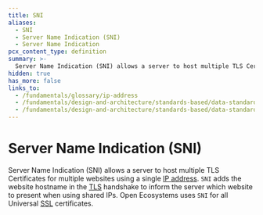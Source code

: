 ```yaml
---
title: SNI
aliases:
  - SNI
  - Server Name Indication (SNI)
  - Server Name Indication
pcx_content_type: definition
summary: >-
  Server Name Indication (SNI) allows a server to host multiple TLS Certificates for multiple websites using a single [IP address](/fundamentals/glossary/ip-address). `SNI` adds the website hostname in the [TLS](/fundamentals/design-and-architecture/standards-based/data-standards/tls) handshake to inform the server which website to present when using shared IPs. Open Ecosystems uses `SNI` for all Universal [SSL](/fundamentals/design-and-architecture/standards-based/data-standards/ssl) certificates.
hidden: true
has_more: false
links_to:
  - /fundamentals/glossary/ip-address
  - /fundamentals/design-and-architecture/standards-based/data-standards/tls
  - /fundamentals/design-and-architecture/standards-based/data-standards/ssl
---
```


# Server Name Indication (SNI)

Server Name Indication (SNI) allows a server to host multiple TLS Certificates for multiple websites using a single [IP address](/fundamentals/glossary/ip-address). `SNI` adds the website hostname in the [TLS](/fundamentals/design-and-architecture/standards-based/data-standards/tls) handshake to inform the server which website to present when using shared IPs. Open Ecosystems uses `SNI` for all Universal [SSL](/fundamentals/design-and-architecture/standards-based/data-standards/ssl) certificates.

